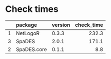 # Check times

|   |package     |version | check_time|
|:--|:-----------|:-------|----------:|
|1  |NetLogoR    |0.3.3   |      232.3|
|3  |SpaDES      |2.0.1   |      171.1|
|2  |SpaDES.core |0.1.1   |        8.8|


